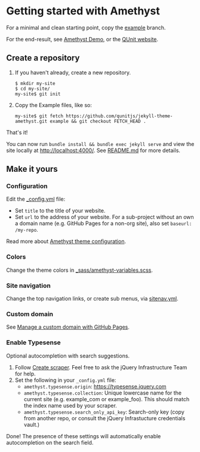 # Getting started with Amethyst

For a minimal and clean starting point, copy the [example](https://github.com/qunitjs/jekyll-theme-amethyst/tree/example) branch.

For the end-result, see [Amethyst Demo](https://qunitjs.github.io/jekyll-theme-amethyst/), or the [QUnit website](https://qunitjs.com/).

## Create a repository

1. If you haven't already, create a new repository.
   ```
   $ mkdir my-site
   $ cd my-site/
   my-site$ git init
   ```

2. Copy the Example files, like so:
   ```
   my-site$ git fetch https://github.com/qunitjs/jekyll-theme-amethyst.git example && git checkout FETCH_HEAD .
   ```

That's it!

You can now run `bundle install && bundle exec jekyll serve` and view the site locally at <http://localhost:4000/>.
See [README.md](../README.md#contributing) for more details.

## Make it yours

### Configuration

Edit the [_config.yml](https://github.com/qunitjs/jekyll-theme-amethyst/blob/example/_config.yml) file:

* Set `title` to the title of your website.
* Set `url` to the address of your website.
  For a sub-project without an own a domain name (e.g. GitHub Pages for a non-org site), also set `baseurl: /my-repo`.

Read more about [Amethyst theme configuration](./config.md#readme).

### Colors

Change the theme colors in [_sass/amethyst-variables.scss](https://github.com/qunitjs/jekyll-theme-amethyst/blob/example/_sass/amethyst-variables.scss#L1).

### Site navigation

Change the top navigation links, or create sub menus, via [sitenav.yml](https://github.com/qunitjs/jekyll-theme-amethyst/blob/example/_data/sitenav.yml).

### Custom domain

See [Manage a custom domain with GitHub Pages](https://docs.github.com/en/free-pro-team@latest/github/working-with-github-pages/managing-a-custom-domain-for-your-github-pages-site).

### Enable Typesense

Optional autocompletion with search suggestions.

1. Follow [Create scraper](https://github.com/jquery/infrastructure-puppet/blob/staging/doc/search.md). Feel free to ask the jQuery Infrastructure Team for help.
2. Set the following in your `_config.yml` file:
   - `amethyst.typesense.origin`: <https://typesense.jquery.com>
   - `amethyst.typesense.collection`: Unique lowercase name for the current site (e.g. example_com or example_foo).
     This should match the index name used by your scraper.
   - `amethyst.typesense.search_only_api_key`: Search-only key (copy from another repo, or consult the jQuery Infrastucture credentials vault.)

Done! The presence of these settings will automatically enable autocompletion on the search field.
